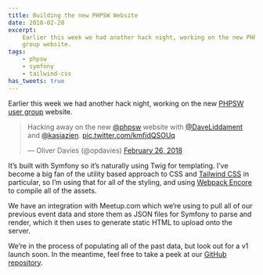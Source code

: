 ```yaml
---
title: Building the new PHPSW Website
date: 2018-02-28
excerpt:
    Earlier this week we had another hack night, working on the new PHPSW user
    group website.
tags:
    - phpsw
    - symfony
    - tailwind-css
has_tweets: true
---
```


Earlier this week we had another hack night, working on the new [PHPSW user
group][0] website.

<div class="mb-4">
    <blockquote class="twitter-tweet" data-lang="en"><p lang="en" dir="ltr">Hacking away on the new <a href="https://twitter.com/phpsw?ref_src=twsrc%5Etfw">@phpsw</a> website with <a href="https://twitter.com/DaveLiddament?ref_src=twsrc%5Etfw">@DaveLiddament</a> and <a href="https://twitter.com/kasiazien?ref_src=twsrc%5Etfw">@kasiazien</a>. <a href="https://t.co/kmfjdQSOUq">pic.twitter.com/kmfjdQSOUq</a></p>&mdash; Oliver Davies (@opdavies) <a href="https://twitter.com/opdavies/status/968224364129906688?ref_src=twsrc%5Etfw">February 26, 2018</a></blockquote>
</div>

It’s built with Symfony so it’s naturally using Twig for templating. I’ve become
a big fan of the utility based approach to CSS and [Tailwind CSS][1] in
particular, so I’m using that for all of the styling, and using [Webpack
Encore][2] to compile all of the assets.

We have an integration with Meetup.com which we’re using to pull all of our
previous event data and store them as JSON files for Symfony to parse and
render, which it then uses to generate static HTML to upload onto the server.

We’re in the process of populating all of the past data, but look out for a v1
launch soon. In the meantime, feel free to take a peek at our [GitHub
repository][3].

[0]: https://phpsw.uk
[1]: https://tailwindcss.com
[2]: https://github.com/symfony/webpack-encore
[3]: https://github.com/phpsw/phpsw-ng
